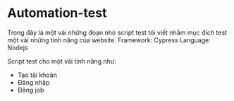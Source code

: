 # Automation-test

Trong đây là một vài những đoạn nhỏ script test tôi viết nhằm mục đích test một vài những tính năng của website. 
Framework: Cypress
Language: Nodejs 

Script test cho một vài tính năng như: 
- Tạo tài khoản
- Đăng nhập
- Đăng job 
